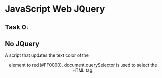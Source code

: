 # JavaScript Web JQuery

## Task 0:
## No JQuery

A script that updates the text color of the <header> element to red (#FF0000). document.querySelector is used to select the HTML tag.
